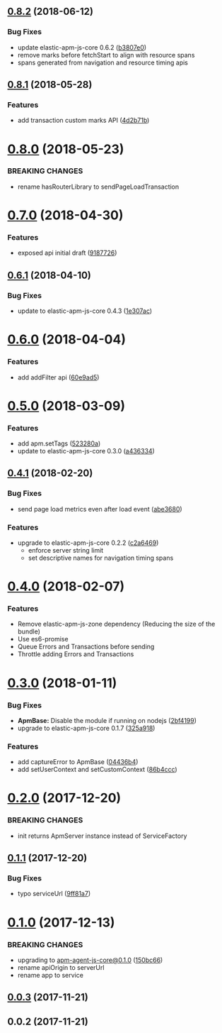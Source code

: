 <a name="0.8.2"></a>
## [0.8.2](https://github.com/elastic/apm-agent-js-base/compare/v0.8.1...v0.8.2) (2018-06-12)


### Bug Fixes

* update elastic-apm-js-core 0.6.2 ([b3807e0](https://github.com/elastic/apm-agent-js-base/commit/b3807e0))
* remove marks before fetchStart to align with resource spans
* spans generated from navigation and resource timing apis


<a name="0.8.1"></a>
## [0.8.1](https://github.com/elastic/apm-agent-js-base/compare/v0.8.0...v0.8.1) (2018-05-28)


### Features

* add transaction custom marks API ([4d2b71b](https://github.com/elastic/apm-agent-js-base/commit/4d2b71b))



<a name="0.8.0"></a>
# [0.8.0](https://github.com/elastic/apm-agent-js-base/compare/v0.7.0...v0.8.0) (2018-05-23)

### BREAKING CHANGES

* rename hasRouterLibrary to sendPageLoadTransaction


<a name="0.7.0"></a>
# [0.7.0](https://github.com/elastic/apm-agent-js-base/compare/v0.6.1...v0.7.0) (2018-04-30)


### Features

* exposed api initial draft ([9187726](https://github.com/elastic/apm-agent-js-base/commit/9187726))



<a name="0.6.1"></a>
## [0.6.1](https://github.com/elastic/apm-agent-js-base/compare/v0.6.0...v0.6.1) (2018-04-10)


### Bug Fixes

* update to elastic-apm-js-core 0.4.3 ([1e307ac](https://github.com/elastic/apm-agent-js-base/commit/1e307ac))



<a name="0.6.0"></a>
# [0.6.0](https://github.com/elastic/apm-agent-js-base/compare/v0.5.0...v0.6.0) (2018-04-04)


### Features

* add addFilter api ([60e9ad5](https://github.com/elastic/apm-agent-js-base/commit/60e9ad5))



<a name="0.5.0"></a>
# [0.5.0](https://github.com/elastic/apm-agent-js-base/compare/v0.4.1...v0.5.0) (2018-03-09)


### Features

* add apm.setTags ([523280a](https://github.com/elastic/apm-agent-js-base/commit/523280a))
* update to elastic-apm-js-core 0.3.0 ([a436334](https://github.com/elastic/apm-agent-js-base/commit/a436334))



<a name="0.4.1"></a>
## [0.4.1](https://github.com/elastic/apm-agent-js-base/compare/v0.4.0...v0.4.1) (2018-02-20)


### Bug Fixes

* send page load metrics even after load event ([abe3680](https://github.com/elastic/apm-agent-js-base/commit/abe3680))


### Features

* upgrade to elastic-apm-js-core 0.2.2 ([c2a6469](https://github.com/elastic/apm-agent-js-base/commit/c2a6469))
  * enforce server string limit
  * set descriptive names for navigation timing spans


<a name="0.4.0"></a>
# [0.4.0](https://github.com/elastic/apm-agent-js-base/compare/v0.3.0...v0.4.0) (2018-02-07)


### Features

* Remove elastic-apm-js-zone dependency (Reducing the size of the bundle)
* Use es6-promise
* Queue Errors and Transactions before sending
* Throttle adding Errors and Transactions



<a name="0.3.0"></a>
# [0.3.0](https://github.com/elastic/apm-agent-js-base/compare/v0.2.0...v0.3.0) (2018-01-11)


### Bug Fixes

* **ApmBase:** Disable the module if running on nodejs ([2bf4199](https://github.com/elastic/apm-agent-js-base/commit/2bf4199))
* upgrade to elastic-apm-js-core 0.1.7 ([325a918](https://github.com/elastic/apm-agent-js-base/commit/325a918))


### Features

* add captureError to ApmBase ([04436b4](https://github.com/elastic/apm-agent-js-base/commit/04436b4))
* add setUserContext and setCustomContext ([86b4ccc](https://github.com/elastic/apm-agent-js-base/commit/86b4ccc))



<a name="0.2.0"></a>
# [0.2.0](https://github.com/jahtalab/apm-agent-js-base/compare/v0.1.1...v0.2.0) (2017-12-20)


### BREAKING CHANGES

* init returns ApmServer instance instead of ServiceFactory


<a name="0.1.1"></a>
## [0.1.1](https://github.com/jahtalab/apm-agent-js-base/compare/v0.1.0...v0.1.1) (2017-12-20)


### Bug Fixes

* typo serviceUrl ([9ff81a7](https://github.com/jahtalab/apm-agent-js-base/commit/9ff81a7))



<a name="0.1.0"></a>
# [0.1.0](https://github.com/jahtalab/apm-agent-js-base/compare/v0.0.3...v0.1.0) (2017-12-13)


### BREAKING CHANGES

* upgrading to apm-agent-js-core@0.1.0 ([150bc66](https://github.com/jahtalab/apm-agent-js-base/commit/150bc66))
* rename apiOrigin to serverUrl
* rename app to service


<a name="0.0.3"></a>
## [0.0.3](https://github.com/jahtalab/apm-agent-js-base/compare/v0.0.2...v0.0.3) (2017-11-21)



<a name="0.0.2"></a>
## 0.0.2 (2017-11-21)



